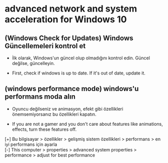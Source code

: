 
# advanced network and system acceleration for Windows 10

## (Windows Check for Updates) Windows Güncellemeleri kontrol et

* İlk olarak, Windows'un güncel olup olmadığını kontrol edin. Güncel değilse, güncelleyin.
- First, check if windows is up to date. If it's out of date, update it.

## (windows performance mode) windows'u performans moda alın 

* Oyuncu değilseniz ve animasyon, efekt gibi özellikleri önemsemiyorsanız bu özellikleri kapatın.
- If you are not a gamer and you don't care about features like animations, effects, turn these features off.

 [+] Bu bilgisayar > özellikler > gelişmiş sistem özellikleri > performans > en iyi performans için ayarla <br>
 [-] This computer > properties > advanced system properties > performance > adjust for best performance
